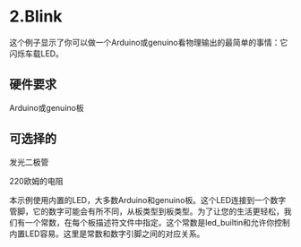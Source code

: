 # 2.Blink

这个例子显示了你可以做一个Arduino或genuino看物理输出的最简单的事情：它闪烁车载LED。

## 硬件要求

Arduino或genuino板

## 可选择的

发光二极管

220欧姆的电阻



本示例使用内置的LED，大多数Arduino和genuino板。这个LED连接到一个数字管脚，它的数字可能会有所不同，从板类型到板类型。为了让您的生活更轻松，我们有一个常数，在每个板描述符文件中指定。这个常数是led\_builtin和允许你控制内置LED容易。这里是常数和数字引脚之间的对应关系。



